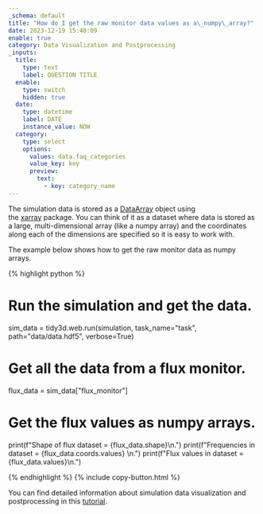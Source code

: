 ```yaml
---
_schema: default
title: "How do I get the raw monitor data values as a\_numpy\_array?"
date: 2023-12-19 15:40:09
enable: true
category: Data Visualization and Postprocessing
_inputs:
  title:
    type: text
    label: QUESTION TITLE
  enable:
    type: switch
    hidden: true
  date:
    type: datetime
    label: DATE
    instance_value: NOW
  category:
    type: select
    options:
      values: data.faq_categories
      value_key: key
      preview:
        text:
          - key: category_name
---
```

The simulation data is stored as a&nbsp;[DataArray](https://xarray.pydata.org/en/stable/generated/xarray.DataArray.html)&nbsp;object using the&nbsp;[xarray](https://xarray.pydata.org/en/stable/)&nbsp;package. You can think of it as a dataset where data is stored as a large, multi-dimensional array (like a numpy array) and the coordinates along each of the dimensions are specified so it is easy to work with.

The example below shows how to get the raw monitor data as numpy arrays.

<div><div markdown class="code-snippet">{% highlight python %}

# Run the simulation and get the data.
sim_data = tidy3d.web.run(simulation, task_name="task", path="data/data.hdf5", verbose=True)

# Get all the data from a flux monitor.
flux_data = sim_data["flux_monitor"]

# Get the flux values as numpy arrays.
print(f"Shape of flux dataset = {flux_data.shape}\n.")
print(f"Frequencies in dataset = {flux_data.coords.values} \n.")
print(f"Flux values in dataset = {flux_data.values}\n.")

{% endhighlight %}
{% include copy-button.html %}</div><p>You can find detailed information about simulation data visualization and postprocessing in this <a href="https://www.flexcompute.com/tidy3d/examples/notebooks/VizData/">tutorial</a>.</p></div>